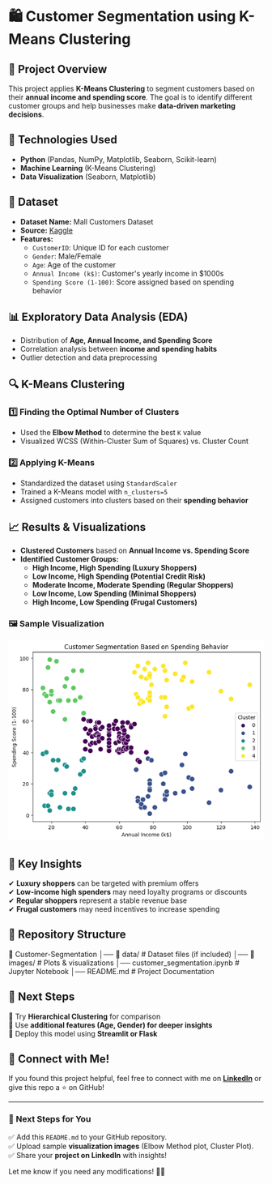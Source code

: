 # 🛍️ Customer Segmentation using K-Means Clustering

## 📌 Project Overview
This project applies **K-Means Clustering** to segment customers based on their **annual income and spending score**. The goal is to identify different customer groups and help businesses make **data-driven marketing decisions**.

## 🚀 Technologies Used
- **Python** (Pandas, NumPy, Matplotlib, Seaborn, Scikit-learn)
- **Machine Learning** (K-Means Clustering)
- **Data Visualization** (Seaborn, Matplotlib)

## 📂 Dataset
- **Dataset Name:** Mall Customers Dataset  
- **Source:** [Kaggle](https://www.kaggle.com/vjchoudhary7/customer-segmentation-tutorial-in-python)  
- **Features:**
  - `CustomerID`: Unique ID for each customer
  - `Gender`: Male/Female
  - `Age`: Age of the customer
  - `Annual Income (k$)`: Customer's yearly income in $1000s
  - `Spending Score (1-100)`: Score assigned based on spending behavior

## 📊 Exploratory Data Analysis (EDA)
- Distribution of **Age, Annual Income, and Spending Score**
- Correlation analysis between **income and spending habits**
- Outlier detection and data preprocessing

## 🔍 K-Means Clustering
### **1️⃣ Finding the Optimal Number of Clusters**
- Used the **Elbow Method** to determine the best `K` value
- Visualized WCSS (Within-Cluster Sum of Squares) vs. Cluster Count

### **2️⃣ Applying K-Means**
- Standardized the dataset using `StandardScaler`
- Trained a K-Means model with `n_clusters=5`
- Assigned customers into clusters based on their **spending behavior**

## 📈 Results & Visualizations
- **Clustered Customers** based on **Annual Income vs. Spending Score**
- **Identified Customer Groups:**
  - **High Income, High Spending (Luxury Shoppers)**
  - **Low Income, High Spending (Potential Credit Risk)**
  - **Moderate Income, Moderate Spending (Regular Shoppers)**
  - **Low Income, Low Spending (Minimal Shoppers)**
  - **High Income, Low Spending (Frugal Customers)**

### **🖼️ Sample Visualization**
![Customer Segmentation Plot](https://github.com/Bansarii/customer-segmentation/blob/main/Mall_clu_kmeans.png)

## 📌 Key Insights
✔ **Luxury shoppers** can be targeted with premium offers  
✔ **Low-income high spenders** may need loyalty programs or discounts  
✔ **Regular shoppers** represent a stable revenue base  
✔ **Frugal customers** may need incentives to increase spending  

## 🔗 Repository Structure
📂 Customer-Segmentation │── 📂 data/ # Dataset files (if included) │── 📂 images/ # Plots & visualizations │── customer_segmentation.ipynb # Jupyter Notebook │── README.md # Project Documentation

## 🎯 Next Steps
🔹 Try **Hierarchical Clustering** for comparison  
🔹 Use **additional features (Age, Gender) for deeper insights**  
🔹 Deploy this model using **Streamlit or Flask**  

## 🤝 Connect with Me!
If you found this project helpful, feel free to connect with me on **[LinkedIn](https://www.linkedin.com/)** or give this repo a ⭐ on GitHub!

---

### **🔹 Next Steps for You**
✅ Add this `README.md` to your GitHub repository.  
✅ Upload sample **visualization images** (Elbow Method plot, Cluster Plot).  
✅ Share your **project on LinkedIn** with insights!  

Let me know if you need any modifications! 🚀🔥
